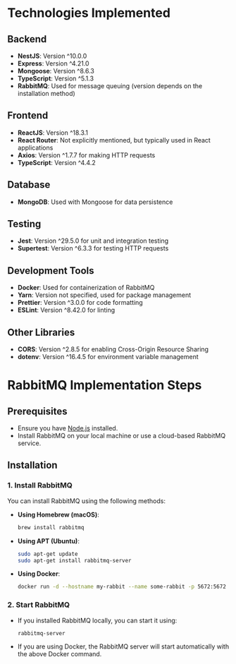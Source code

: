 # Technologies Implemented

## Backend
- **NestJS**: Version ^10.0.0
- **Express**: Version ^4.21.0
- **Mongoose**: Version ^8.6.3
- **TypeScript**: Version ^5.1.3
- **RabbitMQ**: Used for message queuing (version depends on the installation method)

## Frontend
- **ReactJS**: Version ^18.3.1
- **React Router**: Not explicitly mentioned, but typically used in React applications
- **Axios**: Version ^1.7.7 for making HTTP requests
- **TypeScript**: Version ^4.4.2

## Database
- **MongoDB**: Used with Mongoose for data persistence

## Testing
- **Jest**: Version ^29.5.0 for unit and integration testing
- **Supertest**: Version ^6.3.3 for testing HTTP requests

## Development Tools
- **Docker**: Used for containerization of RabbitMQ
- **Yarn**: Version not specified, used for package management
- **Prettier**: Version ^3.0.0 for code formatting
- **ESLint**: Version ^8.42.0 for linting

## Other Libraries
- **CORS**: Version ^2.8.5 for enabling Cross-Origin Resource Sharing
- **dotenv**: Version ^16.4.5 for environment variable management



# RabbitMQ Implementation Steps

## Prerequisites
- Ensure you have [Node.js](https://nodejs.org/) installed.
- Install RabbitMQ on your local machine or use a cloud-based RabbitMQ service.

## Installation

### 1. Install RabbitMQ
You can install RabbitMQ using the following methods:

- **Using Homebrew (macOS)**:
  ```bash
  brew install rabbitmq
  ```

- **Using APT (Ubuntu)**:
  ```bash
  sudo apt-get update
  sudo apt-get install rabbitmq-server
  ```

- **Using Docker**:
  ```bash
  docker run -d --hostname my-rabbit --name some-rabbit -p 5672:5672 -p 15672:15672 rabbitmq:3-management
  ```

### 2. Start RabbitMQ
- If you installed RabbitMQ locally, you can start it using:
  ```bash
  rabbitmq-server
  ```

- If you are using Docker, the RabbitMQ server will start automatically with the above Docker command.